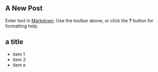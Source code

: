 ## A New Post

Enter text in [Markdown](http://daringfireball.net/projects/markdown/). Use the toolbar above, or click the **?** button for formatting help.
## a title
- item 1
- item 2
- item e



